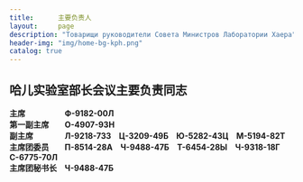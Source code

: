 ```yaml
---
title:      主要负责人
layout:     page
description: "Товарищи руководители Совета Министров Лаборатории Хаера"
header-img: "img/home-bg-kph.png"
catalog: true
---
```


## 哈儿实验室部长会议主要负责同志

**主席**&emsp;&emsp;&emsp;&emsp;&emsp;**Ф-9182-00Л**  
**第一副主席**&emsp;&emsp;**О-4907-93Н**  
**副主席**&emsp;&emsp;&emsp;&emsp;**Л-9218-73З**&emsp;**Ц-3209-49Б**&emsp;**Ю-5282-43Ц**&emsp;**М-5194-82Т**  
**主席团委员**&emsp;&emsp;**П-8514-28А**&emsp;**Ч-9488-47Б**&emsp;**Т-6454-28Ы**&emsp;**Ч-9318-18Г**&emsp;**С-6775-70Л**  
**主席团秘书长**&emsp;**Ч-9488-47Б**

<!--**主席**&emsp;&emsp;&emsp;&emsp;&emsp;**Л-1917-11С**  -->